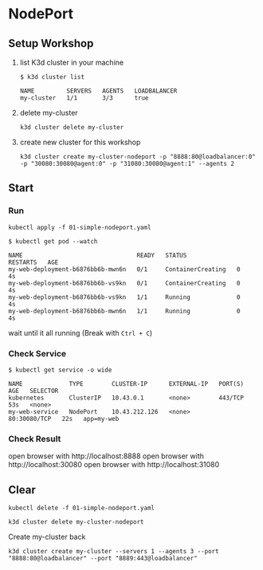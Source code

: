 # NodePort

## Setup Workshop

1. list K3d cluster in your machine

   ```shell
   $ k3d cluster list

   NAME         SERVERS   AGENTS   LOADBALANCER
   my-cluster   1/1       3/3      true
   ```

2. delete my-cluster

   ```shell
   k3d cluster delete my-cluster
   ```

3. create new cluster for this workshop

   ```
   k3d cluster create my-cluster-nodeport -p "8888:80@loadbalancer:0" -p "30080:30080@agent:0" -p "31080:30080@agent:1" --agents 2
   ```

## Start

### Run

```shell
kubectl apply -f 01-simple-nodeport.yaml 

```

```shell
$ kubectl get pod --watch

NAME                                READY   STATUS              RESTARTS   AGE
my-web-deployment-b6876bb6b-mwn6n   0/1     ContainerCreating   0          4s
my-web-deployment-b6876bb6b-vs9kn   0/1     ContainerCreating   0          4s
my-web-deployment-b6876bb6b-vs9kn   1/1     Running             0          4s
my-web-deployment-b6876bb6b-mwn6n   1/1     Running             0          4s
```

wait until it all running (Break with `Ctrl + C`)

### Check Service

```shell
$ kubectl get service -o wide

NAME             TYPE        CLUSTER-IP      EXTERNAL-IP   PORT(S)        AGE   SELECTOR
kubernetes       ClusterIP   10.43.0.1       <none>        443/TCP        53s   <none>
my-web-service   NodePort    10.43.212.126   <none>        80:30080/TCP   22s   app=my-web
```

### Check Result

open browser with http://localhost:8888
open browser with http://localhost:30080
open browser with http://localhost:31080

## Clear

```shell
kubectl delete -f 01-simple-nodeport.yaml
```

```shell
k3d cluster delete my-cluster-nodeport
```

Create my-cluster back

```shell
k3d cluster create my-cluster --servers 1 --agents 3 --port "8888:80@loadbalancer" --port "8889:443@loadbalancer"
```
